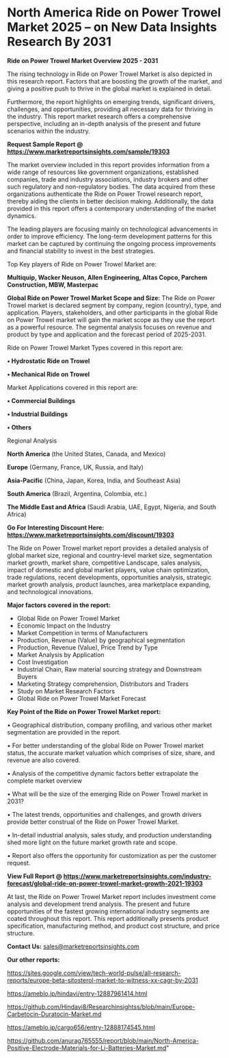 # North America Ride on Power Trowel Market 2025 – on New Data Insights Research By 2031

<Strong> Ride on Power Trowel Market Overview 2025 - 2031</strong>

The rising technology in Ride on Power Trowel Market is also depicted in this research report. Factors that are boosting the growth of the market, and giving a positive push to thrive in the global market is explained in detail.

Furthermore, the report highlights on emerging trends, significant drivers, challenges, and opportunities, providing all necessary data for thriving in the industry. This report market research offers a comprehensive perspective, including an in-depth analysis of the present and future scenarios within the industry.

<strong>Request Sample Report @ <a href=https://www.marketreportsinsights.com/sample/19303>https://www.marketreportsinsights.com/sample/19303</a></strong>

The market overview included in this report provides information from a wide range of resources like government organizations, established companies, trade and industry associations, industry brokers and other such regulatory and non-regulatory bodies. The data acquired from these organizations authenticate the Ride on Power Trowel research report, thereby aiding the clients in better decision making. Additionally, the data provided in this report offers a contemporary understanding of the market dynamics.

The leading players are focusing mainly on technological advancements in order to improve efficiency. The long-term development patterns for this market can be captured by continuing the ongoing process improvements and financial stability to invest in the best strategies.

Top Key players of Ride on Power Trowel Market are:

<strong>Multiquip, Wacker Neuson, Allen Engineering, Altas Copco, Parchem Construction, MBW, Masterpac</strong>

<strong><b>Global Ride on Power Trowel Market Scope and Size:</b></strong>
The Ride on Power Trowel market is declared segment by company, region (country), type, and application. Players, stakeholders, and other participants in the global Ride on Power Trowel market will gain the market scope as they use the report as a powerful resource. The segmental analysis focuses on revenue and product by type and application and the forecast period of 2025-2031.

Ride on Power Trowel Market Types covered in this report are:

<strong>• Hydrostatic Ride on Trowel

• Mechanical Ride on Trowel</strong>

Market Applications covered in this report are:

<strong>• Commercial Buildings

• Industrial Buildings

• Others</strong> 

Regional Analysis

<strong>North America</strong> (the United States, Canada, and Mexico)

<strong>Europe</strong> (Germany, France, UK, Russia, and Italy)

<strong>Asia-Pacific</strong> (China, Japan, Korea, India, and Southeast Asia)

<strong>South America</strong> (Brazil, Argentina, Colombia, etc.)

<strong>The Middle East and Africa</strong> (Saudi Arabia, UAE, Egypt, Nigeria, and South Africa)

<strong>Go For Interesting Discount Here: <a href=https://www.marketreportsinsights.com/discount/19303>https://www.marketreportsinsights.com/discount/19303</a></strong>

The Ride on Power Trowel market report provides a detailed analysis of global market size, regional and country-level market size, segmentation market growth, market share, competitive Landscape, sales analysis, impact of domestic and global market players, value chain optimization, trade regulations, recent developments, opportunities analysis, strategic market growth analysis, product launches, area marketplace expanding, and technological innovations.

<strong><b>Major factors covered in the report:</b></strong>
<ul>
  <li>Global Ride on Power Trowel Market </li>
  <li>Economic Impact on the Industry</li>
  <li>Market Competition in terms of Manufacturers</li>
  <li>Production, Revenue (Value) by geographical segmentation</li>
  <li>Production, Revenue (Value), Price Trend by Type</li>
  <li>Market Analysis by Application</li>
  <li>Cost Investigation</li>
  <li>Industrial Chain, Raw material sourcing strategy and Downstream Buyers</li>
  <li>Marketing Strategy comprehension, Distributors and Traders</li>
  <li>Study on Market Research Factors</li>
  <li>Global Ride on Power Trowel Market Forecast</li>
</ul>

<strong><b>Key Point of the Ride on Power Trowel Market report:</b></strong>

• Geographical distribution, company profiling, and various other market segmentation are provided in the report.

• For better understanding of the global Ride on Power Trowel market status, the accurate market valuation which comprises of size, share, and revenue are also covered.

• Analysis of the competitive dynamic factors better extrapolate the complete market overview

• What will be the size of the emerging Ride on Power Trowel market in 2031?

• The latest trends, opportunities and challenges, and growth drivers provide better construal of the Ride on Power Trowel Market.

• In-detail industrial analysis, sales study, and production understanding shed more light on the future market growth rate and scope.

• Report also offers the opportunity for customization as per the customer request.

<strong><b>View Full Report @ <a href=https://www.marketreportsinsights.com/industry-forecast/global-ride-on-power-trowel-market-growth-2021-19303>https://www.marketreportsinsights.com/industry-forecast/global-ride-on-power-trowel-market-growth-2021-19303</a></b></strong>


At last, the Ride on Power Trowel Market report includes investment come analysis and development trend analysis. The present and future opportunities of the fastest growing international industry segments are coated throughout this report. This report additionally presents product specification, manufacturing method, and product cost structure, and price structure.

<strong>Contact Us:</strong>
sales@marketreportsinsights.com

<strong>Our other reports:</strong>

<a href=https://sites.google.com/view/tech-world-pulse/all-research-reports/europe-beta-sitosterol-market-to-witness-xx-cagr-by-2031>https://sites.google.com/view/tech-world-pulse/all-research-reports/europe-beta-sitosterol-market-to-witness-xx-cagr-by-2031</a>

<a href=https://ameblo.jp/hindavi/entry-12887961414.html>https://ameblo.jp/hindavi/entry-12887961414.html</a>

<a href=https://github.com/Hindavi8/Researchinsightss/blob/main/Europe-Carbetocin-Duratocin-Market.md>https://github.com/Hindavi8/Researchinsightss/blob/main/Europe-Carbetocin-Duratocin-Market.md</a>

<a href=https://ameblo.jp/cargo656/entry-12888174545.html>https://ameblo.jp/cargo656/entry-12888174545.html</a>

<a href=https://github.com/anurag765555/report/blob/main/North-America-Positive-Electrode-Materials-for-Li-Batteries-Market.md>https://github.com/anurag765555/report/blob/main/North-America-Positive-Electrode-Materials-for-Li-Batteries-Market.md</a>"
